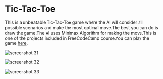# Tic-Tac-Toe
This is a unbeatable Tic-Tac-Toe game where the AI will consider all possible scenarios and make the most optimal move.The best you can do is draw the game.The AI uses Minimax Algorithm for making the move.This is one of the projects included in [FreeCodeCamp](https://www.freecodecamp.org/) course.You can play the game [here](https://ak-007.github.io/Tic-Tac-Toe/).

![screenshot 31](https://user-images.githubusercontent.com/26346816/34264236-3bcf7288-e698-11e7-83c5-210914d02133.png)

![screenshot 32](https://user-images.githubusercontent.com/26346816/34264239-3c319cce-e698-11e7-8a5c-b9c447fa0c06.png)

![screenshot 33](https://user-images.githubusercontent.com/26346816/34264240-3c720020-e698-11e7-9627-08c093b564e7.png)
